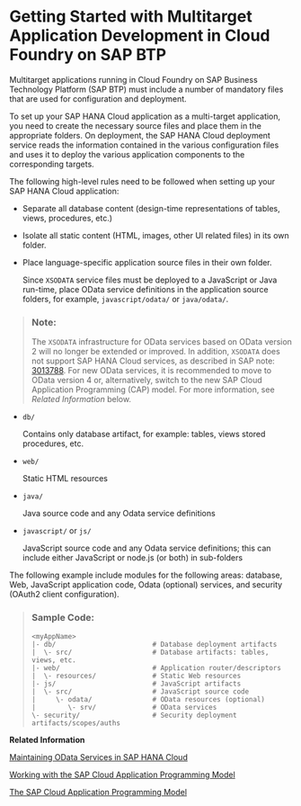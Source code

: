 <!-- loio7f681c32c2a34735ad85e4ab403f8c26 -->

# Getting Started with Multitarget Application Development in Cloud Foundry on SAP BTP

Multitarget applications running in Cloud Foundry on SAP Business Technology Platform \(SAP BTP\) must include a number of mandatory files that are used for configuration and deployment.

To set up your SAP HANA Cloud application as a multi-target application, you need to create the necessary source files and place them in the appropriate folders. On deployment, the SAP HANA Cloud deployment service reads the information contained in the various configuration files and uses it to deploy the various application components to the corresponding targets.

The following high-level rules need to be followed when setting up your SAP HANA Cloud application:

-   Separate all database content \(design-time representations of tables, views, procedures, etc.\)
-   Isolate all static content \(HTML, images, other UI related files\) in its own folder.
-   Place language-specific application source files in their own folder.

    Since `XSODATA` service files must be deployed to a JavaScript or Java run-time, place OData service definitions in the application source folders, for example, `javascript/odata/` or `java/odata/`.


> ### Note:  
> The `XSODATA` infrastructure for OData services based on OData version 2 will no longer be extended or improved. In addition, `XSODATA` does not support SAP HANA Cloud services, as described in SAP note: [3013788](https://launchpad.support.sap.com/#/notes/3013788). For new OData services, it is recommended to move to OData version 4 or, alternatively, switch to the new SAP Cloud Application Programming \(CAP\) model. For more information, see *Related Information* below.

-   `db/`

    Contains only database artifact, for example: tables, views stored procedures, etc.

-   `web/`

    Static HTML resources

-   `java/`

    Java source code and any Odata service definitions

-   `javascript/` or `js/`

    JavaScript source code and any Odata service definitions; this can include either JavaScript or node.js \(or both\) in sub-folders


The following example include modules for the following areas: database, Web, JavaScript application code, Odata \(optional\) services, and security \(OAuth2 client configuration\).



> ### Sample Code:  
> ```
> <myAppName>
> |- db/                        # Database deployment artifacts
> |  \- src/                    # Database artifacts: tables, views, etc.
> |- web/                       # Application router/descriptors
> |  \- resources/              # Static Web resources
> |- js/                        # JavaScript artifacts
> |  \- src/                    # JavaScript source code
> |     \- odata/               # OData resources (optional)
> |        \- srv/              # OData services
> \- security/                  # Security deployment artifacts/scopes/auths
> 
> ```

**Related Information**  


[Maintaining OData Services in SAP HANA Cloud](../050-HANA-Cloud-DB-Dev-Web-Access/maintaining-odata-services-in-sap-hana-cloud-78606fc.md "Define OData services for your Java and JavaScript multitarget applications in SAP HANA Cloud.")

[Working with the SAP Cloud Application Programming Model](working-with-the-sap-cloud-application-programming-model-166f4fb.md "Create a business application using the SAP Cloud Application Programming model.")

[The SAP Cloud Application Programming Model](https://cap.cloud.sap/docs)

